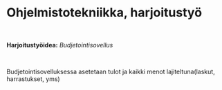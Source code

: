 <h1>Ohjelmistotekniikka, harjoitustyö</h1>
<br>
<p><b>Harjoitustyöidea:</b> <i>Budjetointisovellus</i></p>
<br>
<p>Budjetointisovelluksessa asetetaan tulot ja kaikki menot lajiteltuna(laskut, harrastukset, yms)</p>